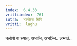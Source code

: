 ```yaml
---
index:  6.4.33
vrittiindex:  761
sutra:  भञ्जेश्च चिणि
vritti:  laghu 
---
```


नलोपो वा स्यात्. अभाजि, अभञ्जि.. लभ्यते..

